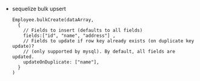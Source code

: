 - sequelize bulk upsert

      
      Employee.bulkCreate(dataArray, 
        {
          // Fields to insert (defaults to all fields)
          fields:["id", "name", "address"] ,
          // Fields to update if row key already exists (on duplicate key update)?
          // (only supported by mysql). By default, all fields are updated.
          updateOnDuplicate: ["name"],
        }
      )
